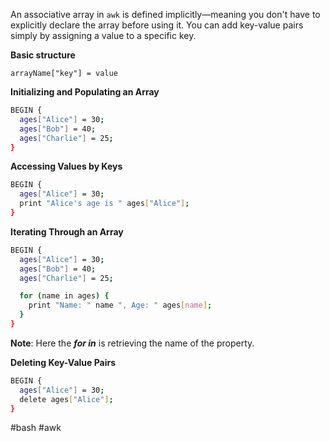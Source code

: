 An associative array in `awk` is defined implicitly—meaning you don't have to explicitly declare the array before using it. You can add key-value pairs simply by assigning a value to a specific key.

**Basic structure**

```
arrayName["key"] = value
```

**Initializing and Populating an Array**
```bash
BEGIN {
  ages["Alice"] = 30;
  ages["Bob"] = 40;
  ages["Charlie"] = 25;
}
```

**Accessing Values by Keys**
```bash
BEGIN {
  ages["Alice"] = 30;
  print "Alice's age is " ages["Alice"];
}
```

**Iterating Through an Array**
```bash
BEGIN {
  ages["Alice"] = 30;
  ages["Bob"] = 40;
  ages["Charlie"] = 25;

  for (name in ages) {
    print "Name: " name ", Age: " ages[name];
  }
}
```

**Note**: Here the ***for in*** is retrieving the name of the property.

**Deleting Key-Value Pairs**
```bash
BEGIN {
  ages["Alice"] = 30;
  delete ages["Alice"];
}
```

#bash #awk